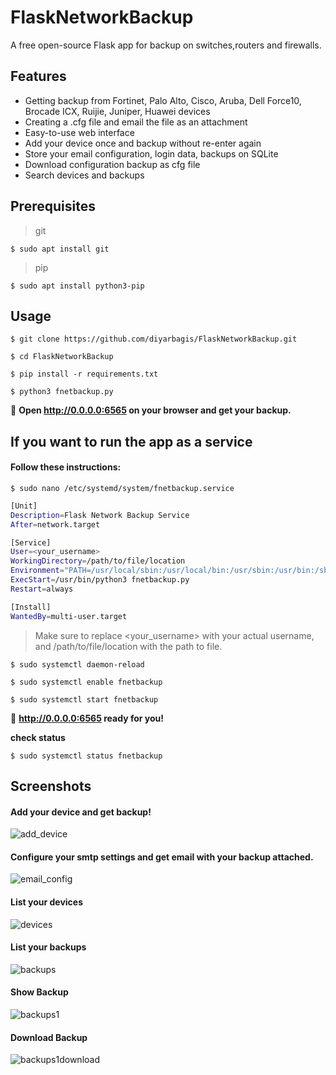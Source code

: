 # FlaskNetworkBackup
A free open-source Flask app for backup on switches,routers and firewalls. 

## Features
*  Getting backup from Fortinet, Palo Alto, Cisco, Aruba, Dell Force10, Brocade ICX, Ruijie, Juniper, Huawei devices 
*  Creating a .cfg file and email the file as an attachment
*  Easy-to-use web interface
*  Add your device once and backup without re-enter again 
*  Store your email configuration, login data, backups on SQLite
*  Download configuration backup as cfg file 
*  Search devices and backups

## Prerequisites
> git 

`$ sudo apt install git`

> pip 
 
`$ sudo apt install python3-pip`

## Usage
`$ git clone https://github.com/diyarbagis/FlaskNetworkBackup.git`

`$ cd FlaskNetworkBackup`

`$ pip install -r requirements.txt`

`$ python3 fnetbackup.py`

:rocket: **Open http://0.0.0.0:6565 on your browser and get your backup.**

## If you want to run the app as a service
#### Follow these instructions:
`$ sudo nano /etc/systemd/system/fnetbackup.service `

```bash
[Unit]
Description=Flask Network Backup Service
After=network.target

[Service]
User=<your_username>
WorkingDirectory=/path/to/file/location
Environment="PATH=/usr/local/sbin:/usr/local/bin:/usr/sbin:/usr/bin:/sbin:/bin:/usr/games:/usr/local/games"
ExecStart=/usr/bin/python3 fnetbackup.py
Restart=always

[Install]
WantedBy=multi-user.target
```

> Make sure to replace <your_username> with your actual username, and /path/to/file/location with the path to file.


`$ sudo systemctl daemon-reload`

`$ sudo systemctl enable fnetbackup`

`$ sudo systemctl start fnetbackup`

:rocket: **http://0.0.0.0:6565 ready for you!**

**check status**

`$ sudo systemctl status fnetbackup`

## Screenshots

#### Add your device and get backup!
![add_device](https://user-images.githubusercontent.com/50266008/225598408-8636ef90-2af8-44fd-ae75-356b20aee5a4.jpg)

#### Configure your smtp settings and get email with your backup attached.
![email_config](https://user-images.githubusercontent.com/50266008/225902193-872921ef-010c-4d5b-8783-7fb42f2c263f.jpg)

#### List your devices
![devices](https://user-images.githubusercontent.com/50266008/225598964-20e7d82b-8755-4339-b4b2-205b6731a63d.jpg)

#### List your backups
![backups](https://user-images.githubusercontent.com/50266008/225598984-ad6ec638-0f9a-428f-8e73-324ce2b5ea8b.jpg)

#### Show Backup
![backups1](https://user-images.githubusercontent.com/50266008/225599111-7ee2a00a-385a-45bc-9167-7b37fec25ccb.jpg)

#### Download Backup
![backups1download](https://user-images.githubusercontent.com/50266008/226018698-087f20b5-056f-4d49-a508-c4566a71ff42.jpg)










